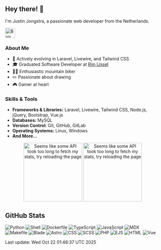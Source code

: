 ## Hey there! 👋

I'm Justin Jongstra, a passionate web developer from the Netherlands.

<a href='https://ko-fi.com/justinjongstra' target='_blank'><img height='32' style='border:0px;height:32px;' src='https://cdn.ko-fi.com/cdn/kofi2.png?v=3' border='0' alt='Buy Me a Coffee at ko-fi.com' /></a> 
<br>

### About Me
- 🌱 Actively evolving in Laravel, Livewire, and Tailwind CSS
- 🎓 Graduated Software Developer at [Rijn IJssel](https://www.rijnijssel.nl/)
- 🚵‍♂️ Enthusiastic mountain biker
- ✏️ Passionate about drawing
- 🎮 Gamer at heart

### Skills & Tools
- **Frameworks & Libraries:** Laravel, Livewire, Tailwind CSS, Node.js, jQuery, Bootstrap, Vue.js
- **Databases:** MySQL
- **Version Control:** Git, GitHub, GitLab
- **Operating Systems:** Linux, Windows
- **And More...**


<p align="center">
  <img style="height: 190px;" src="https://github-readme-stats-sigma-two-42.vercel.app/api?username=Justin0122&show_icons=true&theme=outrun" alt="Seems like some API took too long to fetch my stats, try reloading the page"/>
  <img style="height: 190px;" src="https://github-readme-stats-sigma-two-42.vercel.app/api/top-langs/?username=Justin0122&layout=compact&theme=outrun" alt="Seems like some API took too long to fetch my stats, try reloading the page"/>
</p>
</p>



## GitHub Stats
![Python](https://img.shields.io/badge/Python-2.40%25-blue)
![Shell](https://img.shields.io/badge/Shell-.11%25-blue)
![Dockerfile](https://img.shields.io/badge/Dockerfile-0%25-blue)
![TypeScript](https://img.shields.io/badge/TypeScript-3.70%25-blue)
![JavaScript](https://img.shields.io/badge/JavaScript-7.59%25-blue)
![MDX](https://img.shields.io/badge/MDX-1.31%25-blue)
![Makefile](https://img.shields.io/badge/Makefile-.12%25-blue)
![Blade](https://img.shields.io/badge/Blade-18.68%25-blue)
![Astro](https://img.shields.io/badge/Astro-1.00%25-blue)
![CSS](https://img.shields.io/badge/CSS-.97%25-blue)
![SCSS](https://img.shields.io/badge/SCSS-1.81%25-blue)
![PHP](https://img.shields.io/badge/PHP-52.37%25-blue)
![EJS](https://img.shields.io/badge/EJS-.20%25-blue)
![HTML](https://img.shields.io/badge/HTML-.04%25-blue)
![Vue](https://img.shields.io/badge/Vue-9.64%25-blue)

Last update: Wed Oct 22 01:46:37 UTC 2025

